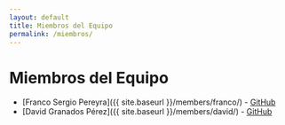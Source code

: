 ```yaml
---
layout: default
title: Miembros del Equipo
permalink: /miembros/
---
```


# Miembros del Equipo

- [Franco Sergio Pereyra]({{ site.baseurl }}/members/franco/) - [GitHub](https://github.com/ualfsp323)  
- [David Granados Pérez]({{ site.baseurl }}/members/david/) - [GitHub](https://github.com/dgp336)  
